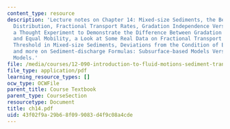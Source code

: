 ```yaml
---
content_type: resource
description: 'Lecture notes on Chapter 14: Mixed-size Sediments, the Bed-surface Size
  Distribution, Fractional Transport Rates, Gradation Independence Versus Equal Mobility,
  a Thought Experiment to Demonstrate the Difference Between Gradation Independence
  and Equal Mobility, a Look at Some Real Data on Fractional Transport Rates, Movement
  Threshold in Mixed-size Sediments, Deviations from the Condition of Equal Mobility,
  and more on Sediment-discharge Formulas: Subsurface-based Models Versus Surface-based
  Models.'
file: /media/courses/12-090-introduction-to-fluid-motions-sediment-transport-and-current-generated-sedimentary-structures-fall-2006/43f02f9a29b68f099083d4f9c08a4cde_ch14.pdf
file_type: application/pdf
learning_resource_types: []
ocw_type: OCWFile
parent_title: Course Textbook
parent_type: CourseSection
resourcetype: Document
title: ch14.pdf
uid: 43f02f9a-29b6-8f09-9083-d4f9c08a4cde
---
```

